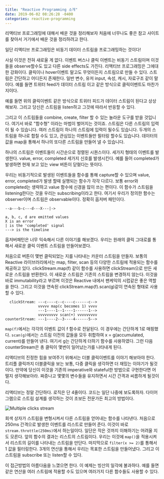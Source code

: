 ```yaml
---
title: "Reactive Programming 소개"
date: 2019-06-02 08:26:28 -0400
categories: reactive-programming
---
```


리액티브 프로그래밍에 대해서 배운 것을 정리해보자
처음에 너무나도 좋은 참고 사이트를 찾아서 거기에서 배운 것을 정리하려고 한다.

일단 리액티브 프로그래밍은 비동기 데이터 스트림을 프로그래밍하는 것이다!

사실 이것은 전혀 새로울 게 없다. 이벤트 버스나 클릭 이벤트는 비동기 스트림이며 이것들을 observe할수도 있고 다른 side effects도 가진다.
리액티브 프로그래밍은 그에대한 강화이다. 클릭이나 hover이벤트 말고도 무엇이든지 스트림으로 만들 수 있다. 스트림은 간단하고 어디든지 존재한다.
일반 변수, 유저 input, 속성, 캐시, 자료구조 같이 말이다. 예를 들면 트위터 feed가 데이터 스트림 이고 같은 방식으로 클릭이벤트도 마찬가지이다.

예를 들면 위의 클릭이벤트 같은 방식으로 트위터 피드가 데이터 스트림이 된다고 상상해보자.
그리고 당신은 스트림을 listen하고 그것에 따라서 반응할 수 있다.

그리고 이 스트림들을 combine, create, filter 할 수 있는 놀라운 도구를 받을 것입니다. 여기서 바로 "함수형" 이라는 마법이 벌어지는 것이죠.
스트림은 다른 스트림의 입력이 될 수 있습니다. 여러 스트림이 하나의 스트림에 입력이 될수도 있습니다.
두개의 스트림을 하나로 합칠 수도 있고, 관심있는 이벤트들만 필터링 할수도 있습니다.
데이터의 값을 map을 통해서 하나의 또다른 스트림을 만들어 낼 수 있습니다.

하나의 스트림은 이벤트들이 시간순으로 정렬된 시퀀스이다. 세가지 형태의 이벤트를 발생한다. value, error, completed 세가지 신호를 발생시킨다. 예를 들어 completed가 발생하면 현재 보고 있는 view 버튼이 닫혔다는 뜻이다.

우리는 비동기적으로 발생된 이벤트들을 함수를 통해 capture할 수 있으며 value, error, completed가 발생 할때 실행되는 함수가 각각 다르다. 보통 error와 completed는 생략하고 value 함수에 신경을 많이 쓰는 편이다. 이 함수가 스트림을 listening한다는 것을 우리는 subscribing이라고 한다.
여기서 우리가 정의한 함수는 observer이며 스트림은 observable이다. 정확히 옵저버 패턴이다.

```
--a---b-c---d---X---|->

a, b, c, d are emitted values
X is an error
| is the 'completed' signal
---> is the timeline
```

옵저버패턴은 너무 익숙해서 다른 이야기를 해보겠다. 우리는 원래의 클릭 그대로를 통해서 새로운 클릭 이벤트 스트림을 만들어보겠다.

처음으로 버튼이 몇번 클릭되었는 지를 나타내는 카운터 스트림을 만들자. 보통의 Reactive 라이브러리에서는 map, filter, scan 등의 다양한 스트림에 적용되는 함수를 제공하고 있다. clickStream.map(f) 같이 함수를 사용하면 clickStream으로 만든 새로운 스트림을 반환한다. 이 새로운 스트림은 기존의 스트림을 변경하지 않는다. 이것을 바로 immutability라고 부르며 이것은 Reactive 내에서 팬케익의 시럽같은 좋은 역할을 한다. 그리고 이것을 연속된 clickStream.map(f).scan(g)같이 연속된 형태로 사용할 수 있다.

```
  clickStream: ---c----c--c----c------c-->
               vvvvv map(c becomes 1) vvvv
               ---1----1--1----1------1-->
               vvvvvvvvv scan(+) vvvvvvvvv
counterStream: ---1----2--3----4------5-->
```

`map(f)`에서는 각각의 이벤트 값이 f 함수로 전달된다. 이 경우에는 간단하게 1로 매핑했다. `scan(g)`에서는 스트림 이전의 값들을 모두 취합하여 x = g(accumulated, current)를 만들어 낸다.
여기서 g는 간단하게 더하기 함수를 사용하였다. 그런 다음 counterStream은 총 클릭이 몇번이 일어났는가를 나타내게 된다.

리액티브의 진정한 힘을 보여주기 위해서는 더블 클릭이벤트를 이야기 해보아야 한다. 트리플 클릭까지 더블클릭을 보는 보통, 다중 클릭을 생각하면 더 재밌는 이야기가 될것이다.
만약에 당신이 이것을 기존의 imperative와 stateful한 방법으로 구현한다면 어떨지 생각해보아라. 짜증나고 몇몇의 변수들을 유지하면서 시간 간격과 씨름하게 될것이다.

리액티브는 정말 간단하다. 로직은 단 4줄이다. 코드는 일단 나중에 보도록하자. 다이어그램으로 스트림 설계를 생각하는 것이 초보든 전문가든 최고의 방법이다.

![Multiple clicks stream](http://i.imgur.com/HMGWNO5.png)

회색 상자가 스트림을 변형시켜서 다른 스트림을 얻어내는 함수를 나타낸다. 처음으로 250ms 간격으로 발생한 이벤트를 리스트로 만들어 준다. 이것이 바로 `stream.throttle(250ms)`에서 하는일이다.
일단은 작은 것까지 이해하기는 어려울 지도 모른다. 앞의 함수의 결과는 리스트의 스트림이다. 우리는 이것에 `map()`을 적용시켜서 리스트의 길이를 나타내는 스트림을 만단다. 마지막으로 `filter(x >= 2)`를 통해서 1 값을 필터링한다.
3개의 연산을 통해서 우리는 목표한 스트림을 만들어냈다. 그리고 이 스트림을 subscribe 또는 listen할 수 있다.

이 접근방법의 아름다움을 느꼈으면 한다. 이 예제는 빙산의 일각에 불과하다.
예를 들면 같은 연산을 여러 스트림에 적용할 수도 있으며 여러가지 다른 함수들도 사용할 수 있다.

